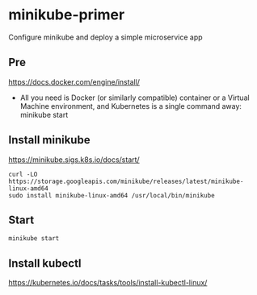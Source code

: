 # minikube-primer
Configure minikube and deploy a simple microservice app


## Pre 
https://docs.docker.com/engine/install/
* All you need is Docker (or similarly compatible) container or a Virtual Machine environment, and Kubernetes is a single command away: minikube start

## Install minikube
https://minikube.sigs.k8s.io/docs/start/
```
curl -LO https://storage.googleapis.com/minikube/releases/latest/minikube-linux-amd64
sudo install minikube-linux-amd64 /usr/local/bin/minikube 
```

## Start
```
minikube start
```

## Install kubectl
https://kubernetes.io/docs/tasks/tools/install-kubectl-linux/
